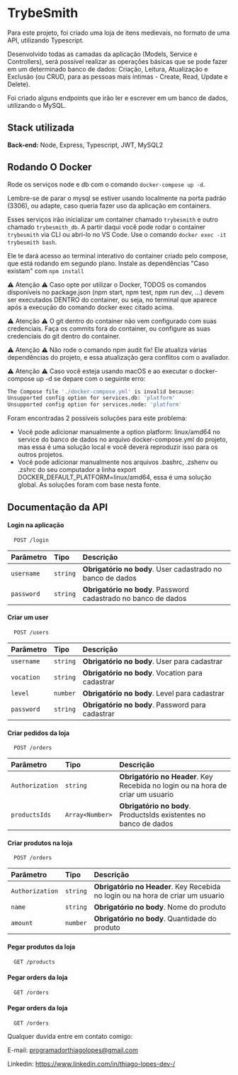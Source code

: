 
# TrybeSmith

Para este projeto, foi criado uma loja de itens medievais, no formato de uma API, utilizando Typescript.

Desenvolvido todas as camadas da aplicação (Models, Service e Controllers), será possível realizar as operações básicas que se pode fazer em um determinado banco de dados: Criação, Leitura, Atualização e Exclusão (ou CRUD, para as pessoas mais íntimas - Create, Read, Update e Delete).

Foi criado alguns endpoints que irão ler e escrever em um banco de dados, utilizando o MySQL.


## Stack utilizada

**Back-end:** Node, Express, Typescript, JWT, MySQL2


## Rodando O Docker
Rode os serviços node e db com o comando ```docker-compose up -d```.

Lembre-se de parar o mysql se estiver usando localmente na porta padrão (3306), ou adapte, caso queria fazer uso da aplicação em containers.

Esses serviços irão inicializar um container chamado ```trybesmith``` e outro chamado ```trybesmith_db```.
A partir daqui você pode rodar o container ```trybesmith``` via CLI ou abri-lo no VS Code.
Use o comando ```docker exec -it trybesmith bash```.

Ele te dará acesso ao terminal interativo do container criado pelo compose, que está rodando em segundo plano.
Instale as dependências "Caso existam" com ```npm install```

:warning: Atenção :warning: Caso opte por utilizar o Docker, TODOS os comandos disponíveis no package.json (npm start, npm test, npm run dev, ...) devem ser executados DENTRO do container, ou seja, no terminal que aparece após a execução do comando docker exec citado acima.

:warning: Atenção :warning: O git dentro do container não vem configurado com suas credenciais. Faça os commits fora do container, ou configure as suas credenciais do git dentro do container.

:warning: Atenção :warning: Não rode o comando npm audit fix! Ele atualiza várias dependências do projeto, e essa atualização gera conflitos com o avaliador.

:warning: Atenção :warning: Caso você esteja usando macOS e ao executar o docker-compose up -d se depare com o seguinte erro:

```bash
The Compose file './docker-compose.yml' is invalid because:
Unsupported config option for services.db: 'platform'
Unsupported config option for services.node: 'platform'
```
Foram encontradas 2 possíveis soluções para este problema:
* Você pode adicionar manualmente a option platform: linux/amd64 no service do banco de dados no arquivo docker-compose.yml do projeto, mas essa é uma solução local e você deverá reproduzir isso para os outros projetos.
* Você pode adicionar manualmente nos arquivos .bashrc, .zshenv ou .zshrc do seu computador a linha export DOCKER_DEFAULT_PLATFORM=linux/amd64, essa é uma solução global. As soluções foram com base nesta fonte.
## Documentação da API

#### Login na aplicação

```http
  POST /login
```

| Parâmetro   | Tipo       | Descrição                           |
| :---------- | :--------- | :---------------------------------- |
| `username` | `string` | **Obrigatório no body**. User cadastrado no banco de dados |
| `password` | `string` | **Obrigatório no body**. Password cadastrado no banco de dados |

#### Criar um user

```http
  POST /users
```

| Parâmetro   | Tipo       | Descrição                                   |
| :---------- | :--------- | :------------------------------------------ |
| `username`      | `string` | **Obrigatório no body**. User para cadastrar |
| `vocation`      | `string` | **Obrigatório no body**. Vocation para cadastrar |
| `level`      | `number` | **Obrigatório no body**. Level para cadastrar |
| `password`      | `string` | **Obrigatório no body**. Password para cadastrar |

#### Criar pedidos da loja

```http
  POST /orders
  ```
| Parâmetro   | Tipo       | Descrição                                   |
| :---------- | :--------- | :------------------------------------------ |
| `Authorization`      | `string` | **Obrigatório no Header**. Key Recebida no login ou na hora de criar um usuario |
| `productsIds`      | `Array<Number>` | **Obrigatório no body**. ProductsIds existentes no banco de dados |

#### Criar produtos na loja

```http
  POST /orders
  ```
| Parâmetro   | Tipo       | Descrição                                   |
| :---------- | :--------- | :------------------------------------------ |
| `Authorization`      | `string` | **Obrigatório no Header**. Key Recebida no login ou na hora de criar um usuario |
| `name`      | `string` | **Obrigatório no body**. Nome do produto |
| `amount`      | `number` | **Obrigatório no body**. Quantidade do produto |

#### Pegar produtos da loja

```http
  GET /products
  ```
#### Pegar orders da loja

```http
  GET /orders
  ```
#### Pegar orders da loja

```http
  GET /orders
  ```

Qualquer duvida entre em contato comigo:

E-mail: programadorthiagolopes@gmail.com

Linkedin: https://www.linkedin.com/in/thiago-lopes-dev-/
